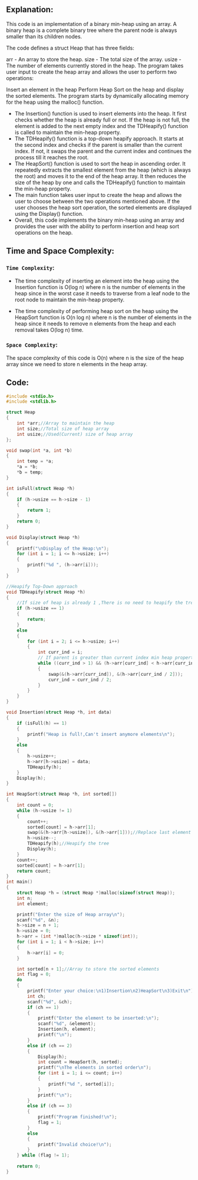 ## Explanation:
This code is an implementation of a binary min-heap using an array. A binary heap is a complete binary tree where the parent node is always smaller than its children nodes.

The code defines a struct Heap that has three fields:

arr - An array to store the heap.
size - The total size of the array.
usize - The number of elements currently stored in the heap.
The program takes user input to create the heap array and allows the user to perform two operations:

Insert an element in the heap
Perform Heap Sort on the heap and display the sorted elements.
The program starts by dynamically allocating memory for the heap using the malloc() function.

* The Insertion() function is used to insert elements into the heap. It first checks whether the heap is already full or not. If the heap is not full, the element is added to the next empty index and the TDHeapify() function is called to maintain the min-heap property.
* The TDHeapify() function is a top-down heapify approach. It starts at the second index and checks if the parent is smaller than the current index. If not, it swaps the parent and the current index and continues the process till it reaches the root.
* The HeapSort() function is used to sort the heap in ascending order. It repeatedly extracts the smallest element from the heap (which is always the root) and moves it to the end of the heap array. It then reduces the size of the heap by one and calls the TDHeapify() function to maintain the min-heap property.
* The main function takes user input to create the heap and allows the user to choose between the two operations mentioned above. If the user chooses the heap sort operation, the sorted elements are displayed using the Display() function.
* Overall, this code implements the binary min-heap using an array and provides the user with the ability to perform insertion and heap sort operations on the heap.

## Time and Space Complexity:

### `Time Complexity`:
* The time complexity of inserting an element into the heap using the Insertion function is O(log n) where n is the number of elements in the heap since in the worst case it needs to traverse from a leaf node to the root node to maintain the min-heap property.

* The time complexity of performing heap sort on the heap using the HeapSort function is O(n log n) where n is the number of elements in the heap since it needs to remove n elements from the heap and each removal takes O(log n) time.

### `Space Complexity`:
The space complexity of this code is O(n) where n is the size of the heap array since we need to store n elements in the heap array.

## Code:
```c
#include <stdio.h>
#include <stdlib.h>

struct Heap
{
    int *arr;//Array to maintain the heap
    int size;//Total size of heap array
    int usize;//Used(Current) size of heap array
};

void swap(int *a, int *b)
{
    int temp = *a;
    *a = *b;
    *b = temp;
}

int isFull(struct Heap *h)
{
    if (h->usize == h->size - 1)
    {
        return 1;
    }
    return 0;
}

void Display(struct Heap *h)
{
    printf("\nDisplay of the Heap:\n");
    for (int i = 1; i <= h->usize; i++)
    {
        printf("%d ", (h->arr[i]));
    }
}

//Heapify Top-Down approach
void TDHeapify(struct Heap *h)
{
    //If size of heap is already 1 ,There is no need to heapify the tree as it is already heapified
    if (h->usize == 1)
    {
        return;
    }
    else
    {
        for (int i = 2; i <= h->usize; i++)
        {
            int curr_ind = i;
            // If parent is greater than current index min heap property gets violated , so we need to swap them
            while ((curr_ind > 1) && (h->arr[curr_ind] < h->arr[curr_ind / 2]))
            {
                swap(&(h->arr[curr_ind]), &(h->arr[curr_ind / 2]));
                curr_ind = curr_ind / 2;
            }
        }
    }
}

void Insertion(struct Heap *h, int data)
{
    if (isFull(h) == 1)
    {
        printf("Heap is full!,Can't insert anymore elements\n");
    }
    else
    {
        h->usize++;
        h->arr[h->usize] = data;
        TDHeapify(h);
    }
    Display(h);
}

int HeapSort(struct Heap *h, int sorted[])
{
    int count = 0;
    while (h->usize != 1)
    {
        count++;
        sorted[count] = h->arr[1];
        swap(&(h->arr[h->usize]), &(h->arr[1]));//Replace last element of heap with the first
        h->usize--;
        TDHeapify(h);//Heapify the tree
        Display(h);
    }
    count++;
    sorted[count] = h->arr[1];
    return count;
}
int main()
{
    struct Heap *h = (struct Heap *)malloc(sizeof(struct Heap));
    int n;
    int element;

    printf("Enter the size of Heap array\n");
    scanf("%d", &n);
    h->size = n + 1;
    h->usize = 0;
    h->arr = (int *)malloc(h->size * sizeof(int));
    for (int i = 1; i < h->size; i++)
    {
        h->arr[i] = 0;
    }

    int sorted[n + 1];//Array to store the sorted elements
    int flag = 0;
    do
    {
        printf("Enter your choice:\n1)Insertion\n2)HeapSort\n3)Exit\n");
        int ch;
        scanf("%d", &ch);
        if (ch == 1)
        {
            printf("Enter the element to be inserted:\n");
            scanf("%d", &element);
            Insertion(h, element);
            printf("\n");
        }
        else if (ch == 2)
        {
            Display(h);
            int count = HeapSort(h, sorted);
            printf("\nThe elements in sorted order\n");
            for (int i = 1; i <= count; i++)
            {
                printf("%d ", sorted[i]);
            }
            printf("\n");
        }
        else if (ch == 3)
        {
            printf("Program finished!\n");
            flag = 1;
        }
        else
        {
            printf("Invalid choice!\n");
        }
    } while (flag != 1);
    
    return 0;
}
```
